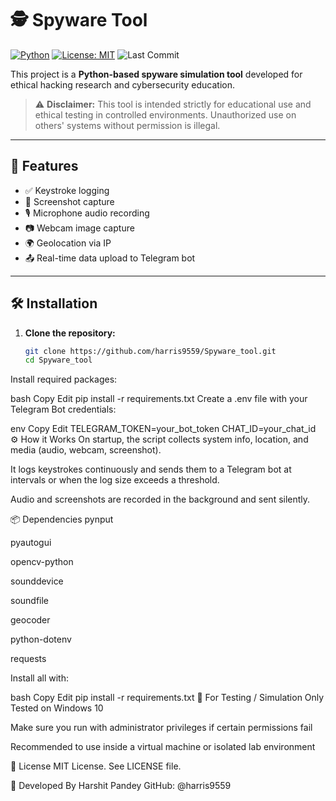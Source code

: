 # 🕵️ Spyware Tool 

[![Python](https://img.shields.io/badge/Python-3.9%2B-blue?logo=python)](https://www.python.org/)
[![License: MIT](https://img.shields.io/badge/License-MIT-yellow.svg)](https://opensource.org/licenses/MIT)
![Last Commit](https://img.shields.io/github/last-commit/harris9559/Spyware_tool?label=Last%20Update&color=green)

This project is a **Python-based spyware simulation tool** developed for ethical hacking research and cybersecurity education.

> ⚠️ **Disclaimer:** This tool is intended strictly for educational use and ethical testing in controlled environments. Unauthorized use on others' systems without permission is illegal.

---

## 🚀 Features

- ✅ Keystroke logging  
- 📸 Screenshot capture  
- 🎙️ Microphone audio recording  
- 📷 Webcam image capture  
- 🌍 Geolocation via IP  
- 📤 Real-time data upload to Telegram bot

---

## 🛠️ Installation

1. **Clone the repository:**

   ```bash
   git clone https://github.com/harris9559/Spyware_tool.git
   cd Spyware_tool
Install required packages:

bash
Copy
Edit
pip install -r requirements.txt
Create a .env file with your Telegram Bot credentials:

env
Copy
Edit
TELEGRAM_TOKEN=your_bot_token
CHAT_ID=your_chat_id
⚙️ How it Works
On startup, the script collects system info, location, and media (audio, webcam, screenshot).

It logs keystrokes continuously and sends them to a Telegram bot at intervals or when the log size exceeds a threshold.

Audio and screenshots are recorded in the background and sent silently.

📦 Dependencies
pynput

pyautogui

opencv-python

sounddevice

soundfile

geocoder

python-dotenv

requests

Install all with:

bash
Copy
Edit
pip install -r requirements.txt
🧪 For Testing / Simulation Only
Tested on Windows 10

Make sure you run with administrator privileges if certain permissions fail

Recommended to use inside a virtual machine or isolated lab environment

📜 License
MIT License. See LICENSE file.

🤖 Developed By
Harshit Pandey
GitHub: @harris9559



